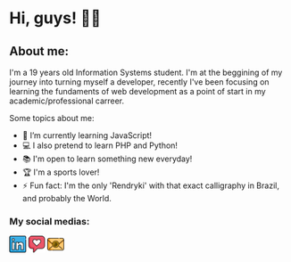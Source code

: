 # **Hi, guys!** 👋🏽

## About me: 
I'm a 19 years old Information Systems student. I'm at the beggining of my journey into turning myself a developer, recently I've been focusing on learning the fundaments of web development as a point of start in my academic/professional carreer. 

Some topics about me:
- 🌱 I’m currently learning JavaScript!
- 💻 I also pretend to learn PHP and Python!
- 📚 I'm open to learn something new everyday!
- 🏆 I'm a sports lover!
- ⚡ Fun fact: I'm the only 'Rendryki' with that exact calligraphy in Brazil, and probably the World.

### My social medias:
<a href="https://www.linkedin.com/in/rendryki-melo/" target="blank"><img src="https://github.com/Rendryki/Rendryki/blob/main/logos/linkedin%20logo.png" alt="LinkedIn" width="30"></a>
<a href="https://www.instagram.com/rendryki_/" target="blank"><img src="https://github.com/Rendryki/Rendryki/blob/main/logos/insta%20logo.png" alt="Instagram" width="30"></a>
<a href="rendrykifelipesilva@gmail.com" target="blank"><img src="https://github.com/Rendryki/Rendryki/blob/main/logos/email%20logo.png" alt="Email" width="30"></a>

<!--
**Rendryki/Rendryki** is a ✨ _special_ ✨ repository because its `README.md` (this file) appears on your GitHub profile.

Here are some ideas to get you started:

- 🔭 I’m currently working on ...
- 🌱 I’m currently learning ...
- 👯 I’m looking to collaborate on ...
- 🤔 I’m looking for help with ...
- 💬 Ask me about ...
- 📫 How to reach me: ...
- 😄 Pronouns: ...
- ⚡ Fun fact: ...
-->
